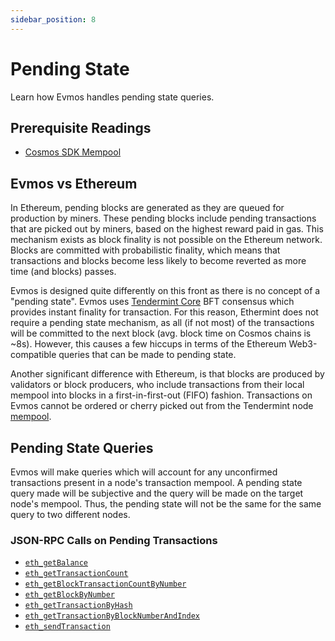 ```yaml
---
sidebar_position: 8
---
```


# Pending State

Learn how Evmos handles pending state queries.

## Prerequisite Readings

- [Cosmos SDK Mempool](https://docs.cosmos.network/main/building-apps/app-mempool)

## Evmos vs Ethereum

In Ethereum, pending blocks are generated as they are queued for production by miners. These pending
blocks include pending transactions that are picked out by miners, based on the highest reward paid
in gas. This mechanism exists as block finality is not possible on the Ethereum network. Blocks are
committed with probabilistic finality, which means that transactions and blocks become less likely
to become reverted as more time (and blocks) passes.

Evmos is designed quite differently on this front as there is no concept of a "pending state".
Evmos uses [Tendermint Core](https://docs.tendermint.com/) BFT consensus which provides instant
finality for transaction. For this reason, Ethermint does not require a pending state mechanism, as
all (if not most) of the transactions will be committed to the next block (avg. block time on Cosmos chains is ~8s). However, this causes a
few hiccups in terms of the Ethereum Web3-compatible queries that can be made to pending state.

Another significant difference with Ethereum, is that blocks are produced by validators or block producers, who include transactions from their local mempool into blocks in a
first-in-first-out (FIFO) fashion. Transactions on Evmos cannot be ordered or cherry picked out from the Tendermint node [mempool](https://docs.tendermint.com/v0.34/tendermint-core/mempool.html).

## Pending State Queries

Evmos will make queries which will account for any unconfirmed transactions present in a node's
transaction mempool. A pending state query made will be subjective and the query will be made on the
target node's mempool. Thus, the pending state will not be the same for the same query to two
different nodes.

### JSON-RPC Calls on Pending Transactions

- [`eth_getBalance`](./../../develop/apis/ethereum-JSON-RPC/json-rpc-methods#eth_getbalance)
- [`eth_getTransactionCount`](./../../develop/apis/ethereum-JSON-RPC/json-rpc-methods#eth_gettransactioncount)
- [`eth_getBlockTransactionCountByNumber`](./../../develop/apis/ethereum-JSON-RPC/json-rpc-methods#eth_getblocktransactioncountbynumber)
- [`eth_getBlockByNumber`](./../../develop/apis/ethereum-JSON-RPC/json-rpc-methods#eth_getblockbynumber)
- [`eth_getTransactionByHash`](./../../develop/apis/ethereum-JSON-RPC/json-rpc-methods#eth_gettransactionbyhash)
- [`eth_getTransactionByBlockNumberAndIndex`](./../../develop/apis/ethereum-JSON-RPC/json-rpc-methods#eth_gettransactionbyblockhashandindex)
- [`eth_sendTransaction`](./../../develop/apis/ethereum-JSON-RPC/json-rpc-methods#eth_sendtransaction)
